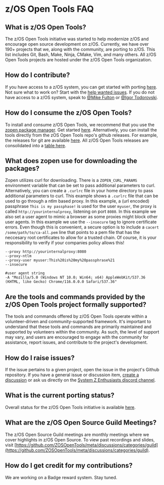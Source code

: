 # z/OS Open Tools FAQ

## What is z/OS Open Tools?
The z/OS Open Tools initiative was started to help modernize z/OS and encourage open source development on z/OS. Currently, we have over 190+ projects that we, along with the community, are porting to z/OS. This list includes Git, Bash, Make, Ninja, CMake, Vim, and many others. All z/OS Open Tools projects are hosted under the z/OS Open Tools organization.

## How do I contribute?
If you have access to a z/OS system, you can get started with porting [here](https://zosopentools.github.io/meta/#/Guides/Porting). Not sure what to work on? Start with the [help wanted issues](https://github.com/ZOSOpenTools/meta/labels/help%20wanted). If you do not have access to a z/OS system, speak to [@Mike Fulton](https://github.com/MikeFultonDev) or [@Igor Todorovski](https://github.com/IgorTodorovskiIBM).

## How do I consume the z/OS Open Tools?

To install and consume z/OS Open Tools, we recommend that you use the [zopen package manager](https://zosopentools.github.io/meta/#/Guides/ThePackageManager?id=using-the-package-manager). Get started [here](https://zosopentools.github.io/meta/#/Guides/QuickStart). 
Alternatively, you can install the tools directly from the zOS Open Tools repo's github releases. For example, the releases for git are available [here]( https://github.com/ZOSOpenTools/gitport/releases). All z/OS Open Tools releases are consolidated into a [table here](https://zosopentools.github.io/meta/#/Latest).

## What does zopen use for downloading the packages?
Zopen utilizes curl for downloading. There is a `ZOPEN_CURL_PARAMS` environment variable that can be set to pass additional parameters to curl.
Alternatively, you can create a `.curlrc` file in your home directory to pass additional parameters to curl.
This example shows a `.curlrc` file that can be used to go through a ntlm based proxy. In this example, a (url encoded) passphrase `This is my passphase!` is used for the user `myuser`, the proxy is called `http://yourinternalproxy`, listening on port `8080`. In this example we also set a user agent to mimic a browser as some proxies might block other user agents. 
In this example we use the `--insecure` tag to ignore certificate errors. Even though this is convenient, a secure option is to include a `cacert /some/path/to/ca-all.pem` line that points to a pem file that has the neccesary root certificates to allow for a trusted chain.
Of course, it is your responsibility to verify if your companies policy allows this!
```
--proxy http://yourinternalproxy:8080
--proxy-ntlm
--proxy-user myuser:This%20is%20my%20passphrase%21
--insecure

#user agent string
-A "Mozilla/5.0 (Windows NT 10.0; Win64; x64) AppleWebKit/537.36 (KHTML, like Gecko) Chrome/116.0.0.0 Safari/537.36"
```

## Are the tools and commands provided by the z/OS Open Tools project formally supported?
The tools and commands offered by z/OS Open Tools operate within a volunteer-driven and community-supported framework. It's important to understand that these tools and commands are primarily maintained and supported by volunteers within the community. As such, the level of support may vary, and users are encouraged to engage with the community for assistance, report issues, and contribute to the project's development.

## How do I raise issues?
If the issue pertains to a given project, open the issue in the project's Github repository. If you have a general issue or discussion item, [create a discussion](https://github.com/ZOSOpenTools/meta/discussions) or ask us directly on the [System Z Enthusiasts discord channel](https://discord.gg/system-z-enthusiasts-880322471608344597).

## What is the current porting status?
Overall status for the z/OS Open Tools initiative is available [here](https://zosopentools.github.io/meta/#/Progress).

## What are the z/OS Open Source Guild Meetings?
The z/OS Open Source Guild meetings are monthly meetings where we cover highlights in z/OS Open Source. To view past recordings and slides, visit [https://github.com/ZOSOpenTools/meta/discussions/categories/guild](https://github.com/ZOSOpenTools/meta/discussions/categories/guild).

## How do I get credit for my contributions?
We are working on a Badge reward system. Stay tuned.
